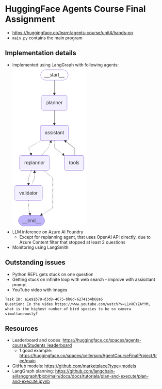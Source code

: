# HuggingFace Agents Course Final Assignment
- https://huggingface.co/learn/agents-course/unit4/hands-on
- `main.py` contains the main program

## Implementation details
- Implemented using LangGraph with following agents:
![alt text](data/langgraph.png)
- LLM inference on Azure AI Foundry
    - Except for replanning agent, that uses OpenAI API directly, due to Azure Content filter that stopped at least 2 questions
- Monitoring using LangSmith

## Outstanding issues
- Python REPL gets stuck on one question
- Getting stuck on infinite loop with web search - improve with assisstant prompt
- YouTube video with images
```
Task ID: a1e91b78-d3d8-4675-bb8d-62741b4b68a6
Question: In the video https://www.youtube.com/watch?v=L1vXCYZAYYM, what is the highest number of bird species to be on camera simultaneously?
```

## Resources
- Leaderboard and codes: https://huggingface.co/spaces/agents-course/Students_leaderboard
    - 1 good example: https://huggingface.co/spaces/cellerson/AgentCourseFinalProject/tree/main
- GitHub models: https://github.com/marketplace?type=models
- LangGraph planning: https://github.com/langchain-ai/langgraph/blob/main/docs/docs/tutorials/plan-and-execute/plan-and-execute.ipynb